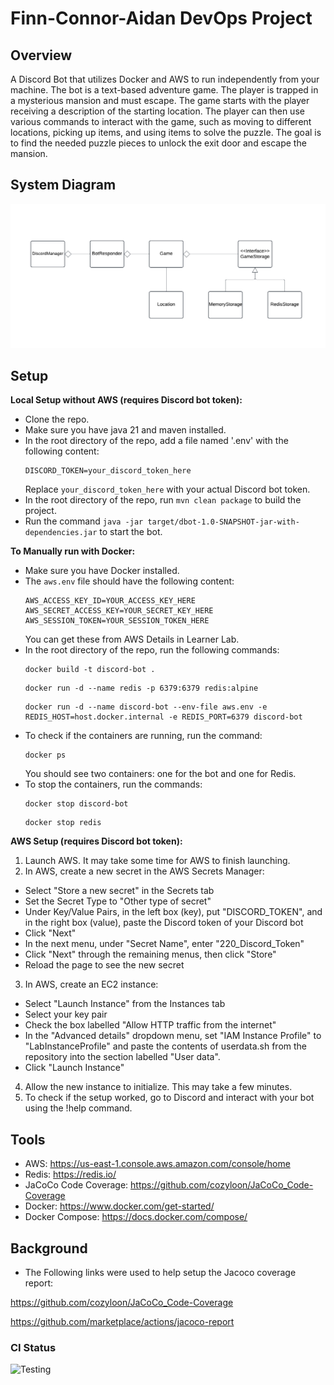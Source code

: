 # Finn-Connor-Aidan DevOps Project

## Overview

A Discord Bot that utilizes Docker and AWS to run independently from your
machine. The bot is a text-based adventure game. The player is trapped in a mysterious mansion and must escape. The game starts with the player receiving a description of the starting location. The player can then use various commands to interact with the game, such as moving to different locations, picking up items, and using items to solve the puzzle. The goal is to find the needed puzzle pieces to unlock the exit door and escape the mansion.

## System Diagram

![UML Diagram](images/UML%20diagram.png)

## Setup

**Local Setup without AWS (requires Discord bot token):**
- Clone the repo.
- Make sure you have java 21 and maven installed.
- In the root directory of the repo, add a file named '.env' with the following content:
   ```
   DISCORD_TOKEN=your_discord_token_here
   ```
   Replace `your_discord_token_here` with your actual Discord bot token.
- In the root directory of the repo, run `mvn clean package` to build the project.
- Run the command `java -jar target/dbot-1.0-SNAPSHOT-jar-with-dependencies.jar` to start the bot.

**To Manually run with Docker:**
- Make sure you have Docker installed.
- The `aws.env` file should have the following content:
   ```
   AWS_ACCESS_KEY_ID=YOUR_ACCESS_KEY_HERE
   AWS_SECRET_ACCESS_KEY=YOUR_SECRET_KEY_HERE
   AWS_SESSION_TOKEN=YOUR_SESSION_TOKEN_HERE
   ```
   You can get these from AWS Details in Learner Lab.
- In the root directory of the repo, run the following commands:
   ```
   docker build -t discord-bot .
   ```
   ```
   docker run -d --name redis -p 6379:6379 redis:alpine
   ```
   ```
   docker run -d --name discord-bot --env-file aws.env -e REDIS_HOST=host.docker.internal -e REDIS_PORT=6379 discord-bot
   ```
- To check if the containers are running, run the command:
   ```
   docker ps
   ```
  You should see two containers: one for the bot and one for Redis.
- To stop the containers, run the commands:
   ```
   docker stop discord-bot
   ```
   ```
   docker stop redis
   ```

**AWS Setup (requires Discord bot token):**
1. Launch AWS. It may take some time for AWS to finish launching.
2. In AWS, create a new secret in the AWS Secrets Manager:
  - Select "Store a new secret" in the Secrets tab
  - Set the Secret Type to "Other type of secret"
  - Under Key/Value Pairs, in the left box (key), put "DISCORD_TOKEN", and in the right box (value), paste the Discord token of your Discord bot
  - Click "Next"
  - In the next menu, under "Secret Name", enter "220_Discord_Token"
  - Click "Next" through the remaining menus, then click "Store"
  - Reload the page to see the new secret
3. In AWS, create an EC2 instance:
  - Select "Launch Instance" from the Instances tab
  - Select your key pair
  - Check the box labelled "Allow HTTP traffic from the internet"
  - In the "Advanced details" dropdown menu, set "IAM Instance Profile" to "LabInstanceProfile" and paste the contents of userdata.sh from the repository into the section labelled "User data".
  - Click "Launch Instance"
4. Allow the new instance to initialize. This may take a few minutes.
5. To check if the setup worked, go to Discord and interact with your bot
   using the !help command.

## Tools

- AWS: https://us-east-1.console.aws.amazon.com/console/home
- Redis: https://redis.io/
- JaCoCo Code Coverage: https://github.com/cozyloon/JaCoCo_Code-Coverage
- Docker: https://www.docker.com/get-started/
- Docker Compose: https://docs.docker.com/compose/

## Background

- The Following links were used to help setup the Jacoco coverage report:

https://github.com/cozyloon/JaCoCo_Code-Coverage

https://github.com/marketplace/actions/jacoco-report


### CI Status

![Testing](https://github.com/cs220s25/Finn-Connor-AidanProject/actions/workflows/run_tests.yml/badge.svg)
